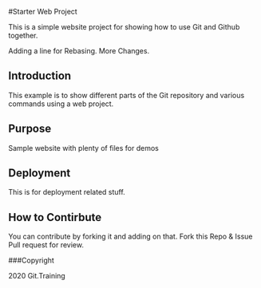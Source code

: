 #Starter Web Project

This is a simple website project for showing how to use Git and Github together.

Adding a line for Rebasing.
More Changes.

## Introduction
This example is to show different parts of the Git repository and various commands using a web project.


## Purpose
Sample website with plenty of files for demos

## Deployment
This is for deployment related stuff.

## How to Contirbute
You can contribute by forking it and adding on that. 
Fork this Repo & Issue Pull request for review.

###Copyright

2020 Git.Training


